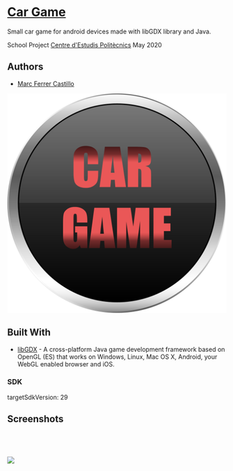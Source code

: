 # [Car Game](https://github.com/Marc-Ferrer-Castillo/Car-Game)

Small car game for android devices made with libGDX library and Java.

School Project [Centre d'Estudis Politècnics](http://www.cepnet.net/)
May 2020

## Authors
* [Marc Ferrer Castillo](https://github.com/Marc-Ferrer-Castillo/)

![Icon Image](https://github.com/Marc-Ferrer-Castillo/Car-Game/blob/master/android/assets/logo.png)

## Built With

* [libGDX](https://github.com/libgdx/libgdx) - A cross-platform Java game development framework based on OpenGL (ES) that works on Windows, Linux, Mac OS X, Android, your WebGL enabled browser and iOS.

### SDK

targetSdkVersion: 29

## Screenshots

![]()

#

![](https://raw.githubusercontent.com/Marc-Ferrer-Castillo/MultimediaApp/master/firma.png)
